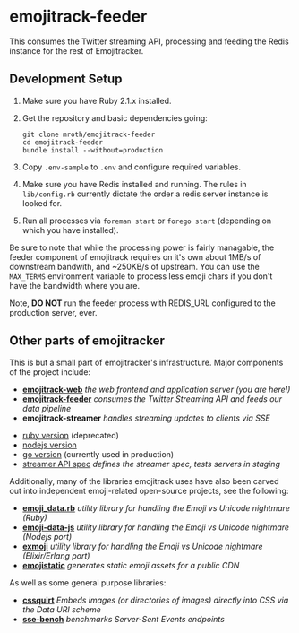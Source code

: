 # emojitrack-feeder
This consumes the Twitter streaming API, processing and feeding the Redis instance for the rest of Emojitracker.

## Development Setup
 1. Make sure you have Ruby 2.1.x installed.
 2. Get the repository and basic dependencies going:

        git clone mroth/emojitrack-feeder
        cd emojitrack-feeder
        bundle install --without=production

 3. Copy `.env-sample` to `.env` and configure required variables.
 4. Make sure you have Redis installed and running.  The rules in `lib/config.rb` currently dictate the order a redis server instance is looked for.
 5. Run all processes via `foreman start` or `forego start` (depending on which you have installed).

Be sure to note that while the processing power is fairly managable, the feeder component of emojitrack requires on it's own about 1MB/s of downstream bandwith, and ~250KB/s of upstream.  You can use the `MAX_TERMS` environment variable to process less emoji chars if you don't have the bandwidth where you are.

Note, **DO NOT** run the feeder process with REDIS_URL configured to the production server, ever.


## Other parts of emojitracker
This is but a small part of emojitracker's infrastructure.  Major components of the project include:

- **[emojitrack-web](//github.com/mroth/emojitrack)** _the web frontend and application server (you are here!)_
- **[emojitrack-feeder](//github.com/mroth/emojitrack-feeder)** _consumes the Twitter Streaming API and feeds our data pipeline_
- **emojitrack-streamer** _handles streaming updates to clients via SSE_
* [ruby version](//github.com/mroth/emojitrack-streamer) (deprecated)
* [nodejs version](//github.com/mroth/emojitrack-nodestreamer)
* [go version](//github.com/mroth/emojitrack-gostreamer) (currently used in production)
* [streamer API spec](//github.com/mroth/emojitrack-streamer-spec) _defines the streamer spec, tests servers in staging_


Additionally, many of the libraries emojitrack uses have also been carved out into independent emoji-related open-source projects, see the following:

- **[emoji_data.rb](//github.com/mroth/emoji_data.rb)** _utility library for handling the Emoji vs Unicode nightmare (Ruby)_
- **[emoji-data-js](//github.com/mroth/emoji-data-js)** _utility library for handling the Emoji vs Unicode nightmare (Nodejs port)_
- **[exmoji](//github.com/mroth/exmoji)** _utility library for handling the Emoji vs Unicode nightmare (Elixir/Erlang port)_
- **[emojistatic](//github.com/mroth/emojistatic)** _generates static emoji assets for a public CDN_

As well as some general purpose libraries:

- **[cssquirt](//github.com/mroth/cssquirt)** _Embeds images (or directories of images) directly into CSS via the Data URI scheme_
- **[sse-bench](//github.com/mroth/sse-bench)** _benchmarks Server-Sent Events endpoints_
